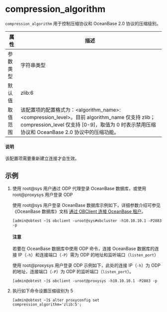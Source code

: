 # compression_algorithm

`compression_algorithm` 用于控制压缩协议和 OceanBase 2.0 协议的压缩级别。

|  属性    | 描述     |
|----------|---------|
| 参数类型 |   字符串类型      |
| 默认值   | zlib:6     |
| 取值范围 | 该配置项的配置格式为：<algorithm_name>:<compression_level>。目前 algorithm_name 仅支持 zlib；compression_level 仅支持 [0-9]，取值为 0 时表示禁用压缩协议和 OceanBase 2.0 协议中的压缩功能。  |

<main id="notice" type='explain'>
  <h4>说明</h4>
  <p>该配置项需要重新建立连接才会生效。</p>
</main>

## 示例

1. 使用 root@sys 用户通过 ODP 代理登录 OceanBase 数据库，或使用 root@proxysys 用户登录 ODP

   使用 root@sys 用户登录 OceanBase 数据库示例如下，详细参数介绍可参见《OceanBase 数据库》文档 [通过 OBClient 连接 OceanBase 租户](https://www.oceanbase.com/docs/common-oceanbase-database-cn-1000000000218474)。

   ```shell
   [admin@obtest ~]$ obclient -uroot@sys#obcluster -h10.10.10.1 -P2883 -p
   ```

   <main id="notice" type='notice'>
     <h4>注意</h4>
     <p>若要在 OceanBase 数据库中使用 ODP 命令，连接 OceanBase 数据库的连接 IP（<code>-h</code>）和连接端口（<code>-P</code>）需为 ODP 的地址和监听端口（<code>listen_port</code>）</p>
   </main>

   使用 root@proxysys 用户登录 ODP 示例如下，此处的连接 IP（`-h`）为 ODP 的地址，连接端口（`-P`）为 ODP 的监听端口（`listen_port`）。

   ```shell
   [admin@obtest ~]$ obclient -uroot@proxysys -h10.10.10.1 -P2883 -p
   ```

2. 执行如下命令设置压缩级别为 5

   ```shell
   [admin@obtest ~]$ alter proxyconfig set compression_algorithm='zlib:5';
   ```

